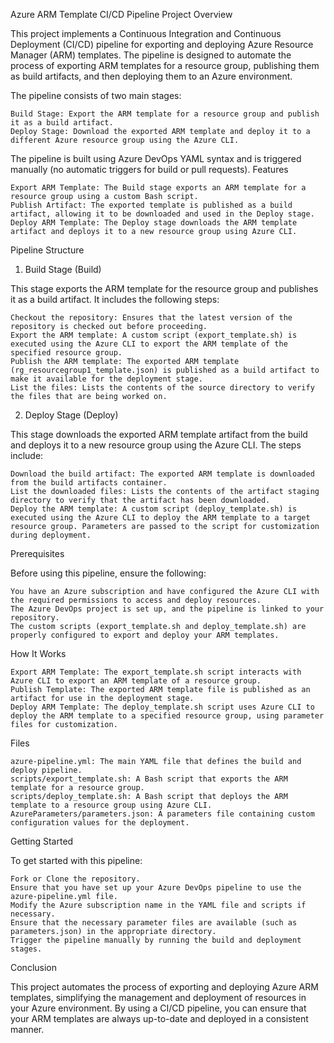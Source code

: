 Azure ARM Template CI/CD Pipeline
Project Overview

This project implements a Continuous Integration and Continuous Deployment (CI/CD) pipeline for exporting and deploying Azure Resource Manager (ARM) templates. The pipeline is designed to automate the process of exporting ARM templates for a resource group, publishing them as build artifacts, and then deploying them to an Azure environment.

The pipeline consists of two main stages:

    Build Stage: Export the ARM template for a resource group and publish it as a build artifact.
    Deploy Stage: Download the exported ARM template and deploy it to a different Azure resource group using the Azure CLI.

The pipeline is built using Azure DevOps YAML syntax and is triggered manually (no automatic triggers for build or pull requests).
Features

    Export ARM Template: The Build stage exports an ARM template for a resource group using a custom Bash script.
    Publish Artifact: The exported template is published as a build artifact, allowing it to be downloaded and used in the Deploy stage.
    Deploy ARM Template: The Deploy stage downloads the ARM template artifact and deploys it to a new resource group using Azure CLI.

Pipeline Structure
1. Build Stage (Build)

This stage exports the ARM template for the resource group and publishes it as a build artifact. It includes the following steps:

    Checkout the repository: Ensures that the latest version of the repository is checked out before proceeding.
    Export the ARM template: A custom script (export_template.sh) is executed using the Azure CLI to export the ARM template of the specified resource group.
    Publish the ARM template: The exported ARM template (rg_resourcegroup1_template.json) is published as a build artifact to make it available for the deployment stage.
    List the files: Lists the contents of the source directory to verify the files that are being worked on.

2. Deploy Stage (Deploy)

This stage downloads the exported ARM template artifact from the build and deploys it to a new resource group using the Azure CLI. The steps include:

    Download the build artifact: The exported ARM template is downloaded from the build artifacts container.
    List the downloaded files: Lists the contents of the artifact staging directory to verify that the artifact has been downloaded.
    Deploy the ARM template: A custom script (deploy_template.sh) is executed using the Azure CLI to deploy the ARM template to a target resource group. Parameters are passed to the script for customization during deployment.

Prerequisites

Before using this pipeline, ensure the following:

    You have an Azure subscription and have configured the Azure CLI with the required permissions to access and deploy resources.
    The Azure DevOps project is set up, and the pipeline is linked to your repository.
    The custom scripts (export_template.sh and deploy_template.sh) are properly configured to export and deploy your ARM templates.

How It Works

    Export ARM Template: The export_template.sh script interacts with Azure CLI to export an ARM template of a resource group.
    Publish Template: The exported ARM template file is published as an artifact for use in the deployment stage.
    Deploy ARM Template: The deploy_template.sh script uses Azure CLI to deploy the ARM template to a specified resource group, using parameter files for customization.

Files

    azure-pipeline.yml: The main YAML file that defines the build and deploy pipeline.
    scripts/export_template.sh: A Bash script that exports the ARM template for a resource group.
    scripts/deploy_template.sh: A Bash script that deploys the ARM template to a resource group using Azure CLI.
    AzureParameters/parameters.json: A parameters file containing custom configuration values for the deployment.

Getting Started

To get started with this pipeline:

    Fork or Clone the repository.
    Ensure that you have set up your Azure DevOps pipeline to use the azure-pipeline.yml file.
    Modify the Azure subscription name in the YAML file and scripts if necessary.
    Ensure that the necessary parameter files are available (such as parameters.json) in the appropriate directory.
    Trigger the pipeline manually by running the build and deployment stages.

Conclusion

This project automates the process of exporting and deploying Azure ARM templates, simplifying the management and deployment of resources in your Azure environment. By using a CI/CD pipeline, you can ensure that your ARM templates are always up-to-date and deployed in a consistent manner.